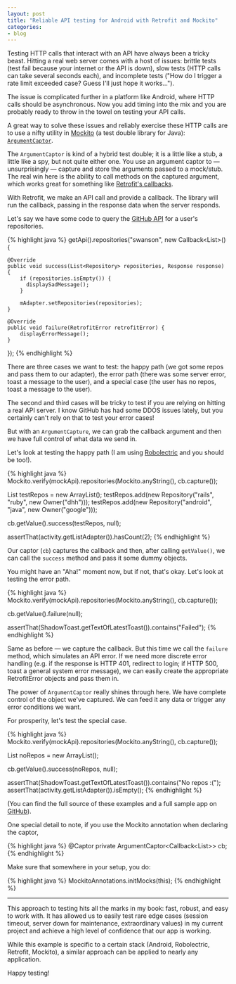 ```yaml
---
layout: post
title: "Reliable API testing for Android with Retrofit and Mockito"
categories:
- blog
---
```


Testing HTTP calls that interact with an API have always been a tricky beast.
Hitting a real web server comes with a host of issues: brittle tests (test
fail because your internet or the API is down), slow tests (HTTP calls can
take several seconds each), and incomplete tests ("How do I trigger a rate
limit exceeded case? Guess I'll just hope it works...").

The issue is complicated further in a platform like Android, where HTTP calls
should be asynchronous. Now you add timing into the mix and you are probably
ready to throw in the towel on testing your API calls.

A great way to solve these issues and reliably exercise these HTTP calls are
to use a nifty utility in [Mockito][m] (a test double library for Java): 
[`ArgumentCaptor`][ac].

The `ArgumentCaptor` is kind of a hybrid test double; it is a little like a stub,
a little like a spy, but not quite either one. You use an argument captor to &mdash;
unsurprisingly &mdash; capture and store the arguments passed to a mock/stub.
The real win here is the ability to call methods on the captured argument, which
works great for something like [Retrofit's callbacks][rf].

With Retrofit, we make an API call and provide a callback. The library will
run the callback, passing in the response data when the server responds.

Let's say we have some code to query the [GitHub API][gha] for a user's repositories.

{% highlight java %}
getApi().repositories("swanson", new Callback<List<Repository>>() {

    @Override
    public void success(List<Repository> repositories, Response response) {
        if (repositories.isEmpty()) {
          displaySadMessage();
        }
            
        mAdapter.setRepositories(repositories);
    }

    @Override
    public void failure(RetrofitError retrofitError) {
        displayErrorMessage();
    }
});
{% endhighlight %}

There are three cases we want to test: the happy path (we got some repos and
pass them to our adapter), the error path (there was some server error, toast
a message to the user), and a special case (the user has no repos, toast a 
message to the user).

The second and third cases will be tricky to test if you are relying on hitting
a real API server. I know GitHub has had some DDOS issues lately, but you certainly
can't rely on that to test your error cases!

But with an `ArgumentCapture`, we can grab the callback argument and then we have
full control of what data we send in.

Let's look at testing the happy path (I am using [Robolectric][r] and you should
be too!).

{% highlight java %}
Mockito.verify(mockApi).repositories(Mockito.anyString(), cb.capture());
        
List<Repository> testRepos = new ArrayList<Repository>();
testRepos.add(new Repository("rails", "ruby", new Owner("dhh")));
testRepos.add(new Repository("android", "java", new Owner("google")));

cb.getValue().success(testRepos, null);

assertThat(activity.getListAdapter()).hasCount(2);
{% endhighlight %}

Our captor (`cb`) captures the callback and then, after calling `getValue()`, we
can call the `success` method and pass it some dummy objects.

You might have an "Aha!" moment now, but if not, that's okay. Let's look at
testing the error path.

{% highlight java %}
Mockito.verify(mockApi).repositories(Mockito.anyString(), cb.capture());
            
cb.getValue().failure(null);

assertThat(ShadowToast.getTextOfLatestToast()).contains("Failed");
{% endhighlight %}

Same as before &mdash; we capture the callback. But this time we call the 
`failure` method, which simulates an API error. If we need more discrete error
handling (e.g. if the response is HTTP 401, redirect to login; if HTTP 500, 
toast a general system error message), we can easily create the appropriate
RetrofitError objects and pass them in.

The power of `ArgumentCaptor` really shines through here. We have complete
control of the object we've captured. We can feed it any data or trigger any 
error conditions we want.

For prosperity, let's test the special case.

{% highlight java %}
Mockito.verify(mockApi).repositories(Mockito.anyString(), cb.capture());
            
List<Repository> noRepos = new ArrayList<Repository>();

cb.getValue().success(noRepos, null);

assertThat(ShadowToast.getTextOfLatestToast()).contains("No repos :(");
assertThat(activity.getListAdapter()).isEmpty();
{% endhighlight %}

(You can find the full source of these examples and a full sample app on 
[GitHub][gh]).

One special detail to note, if you use the Mockito annotation when declaring
the captor,

{% highlight java %}
@Captor
private ArgumentCaptor<Callback<List<Repository>>> cb;
{% endhighlight %}

Make sure that somewhere in your setup, you do:

{% highlight java %}
MockitoAnnotations.initMocks(this);
{% endhighlight %}

---

This approach to testing hits all the marks in my book: fast, robust, and easy
to work with. It has allowed us to easily test rare edge cases (session timeout,
server down for maintenance, extraordinary values) in my current project and
achieve a high level of confidence that our app is working.

While this example is specific to a certain stack (Android, Robolectric,
Retrofit, Mockito), a similar approach can be applied to nearly any application.

Happy testing!

[m]: https://code.google.com/p/mockito/
[gha]: http://developer.github.com/v3/repos/#list-user-repositories
[ac]: http://docs.mockito.googlecode.com/hg/org/mockito/ArgumentCaptor.html
[rf]: http://square.github.io/retrofit/
[r]: http://robolectric.org/
[gh]: https://github.com/swanson/retrofit-demo/blob/master/Octodroid/test/com/swanson/octodroid/test/MainActivityTest.java


